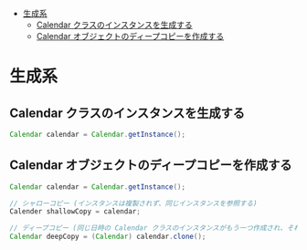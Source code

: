 <!-- TOC START min:1 max:3 link:true asterisk:false update:true -->
- [生成系](#生成系)
  - [Calendar クラスのインスタンスを生成する](#calendar-クラスのインスタンスを生成する)
  - [Calendar オブジェクトのディープコピーを作成する](#calendar-オブジェクトのディープコピーを作成する)
<!-- TOC END -->


# 生成系

## Calendar クラスのインスタンスを生成する

```java
Calendar calendar = Calendar.getInstance();
```


## Calendar オブジェクトのディープコピーを作成する

```Java
Calendar calendar = Calendar.getInstance();

// シャローコピー (インスタンスは複製されず、同じインスタンスを参照する)
Calender shallowCopy = calendar;

// ディープコピー (同じ日時の Calendar クラスのインスタンスがもう一つ作成され、それを参照する)
Calendar deepCopy = (Calendar) calendar.clone();
```
